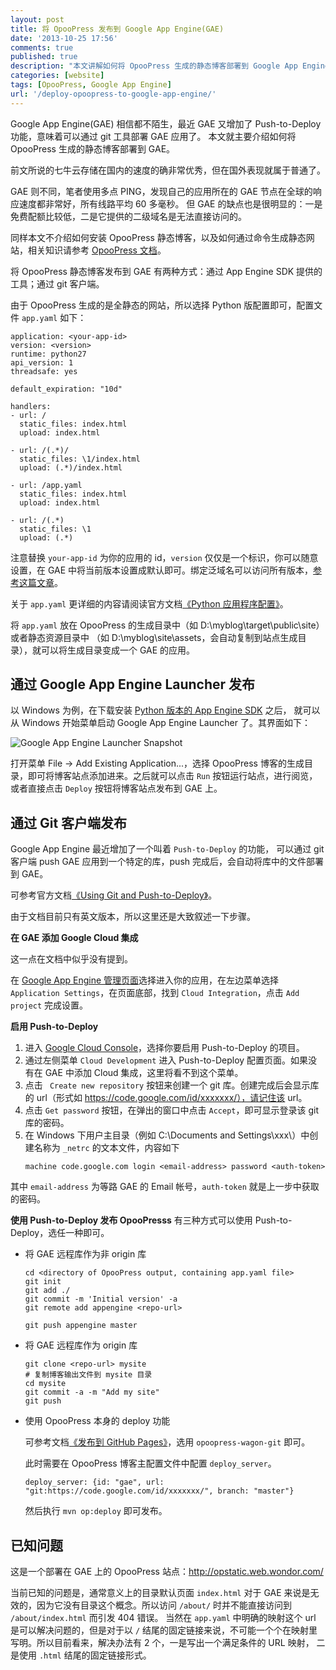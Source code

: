 ```yaml
---
layout: post
title: 将 OpooPress 发布到 Google App Engine(GAE)
date: '2013-10-25 17:56'
comments: true
published: true
description: "本文讲解如何将 OpooPress 生成的静态博客部署到 Google App Engine。"
categories: [website]
tags: [OpooPress, Google App Engine]
url: '/deploy-opoopress-to-google-app-engine/'
---
```

Google App Engine(GAE) 相信都不陌生，最近 GAE 又增加了 Push-to-Deploy 功能，意味着可以通过 git 工具部署 GAE 应用了。
本文就主要介绍如何将 OpooPress 生成的静态博客部署到 GAE。
<!--more-->

前文所说的七牛云存储在国内的速度的确非常优秀，但在国外表现就属于普通了。

GAE 则不同，笔者使用多点 PING，发现自己的应用所在的 GAE 节点在全球的响应速度都非常好，所有线路平均 60 多毫秒。
但 GAE 的缺点也是很明显的：一是免费配额比较低，二是它提供的二级域名是无法直接访问的。

同样本文不介绍如何安装 OpooPress 静态博客，以及如何通过命令生成静态网站，相关知识请参考 [OpooPress 文档](http://www.opoopress.com/zh/download/)。

将 OpooPress 静态博客发布到 GAE 有两种方式：通过 App Engine SDK 提供的工具；通过 git 客户端。

由于 OpooPress 生成的是全静态的网站，所以选择 Python 版配置即可，配置文件 `app.yaml` 如下：
```
application: <your-app-id>
version: <version>
runtime: python27
api_version: 1
threadsafe: yes

default_expiration: "10d"

handlers:
- url: /
  static_files: index.html
  upload: index.html

- url: /(.*)/
  static_files: \1/index.html
  upload: (.*)/index.html

- url: /app.yaml
  static_files: index.html
  upload: index.html

- url: /(.*)
  static_files: \1
  upload: (.*)
```
注意替换 `your-app-id` 为你的应用的 id，`version` 仅仅是一个标识，你可以随意设置，在 GAE 中将当前版本设置成默认即可。绑定泛域名可以访问所有版本，[参考这篇文章](/google-app-engine/)。

关于 `app.yaml` 更详细的内容请阅读官方文档[《Python 应用程序配置》](https://developers.google.com/appengine/docs/python/config/appconfig?hl=zh-cn)。

将 `app.yaml` 放在 OpooPress 的生成目录中（如 D:\myblog\target\public\site）或者静态资源目录中
（如 D:\myblog\site\assets，会自动复制到站点生成目录），就可以将生成目录变成一个 GAE 的应用。

## 通过 Google App Engine Launcher 发布

以 Windows 为例，在下载安装 [Python 版本的 App Engine SDK](https://developers.google.com/appengine/downloads#Google_App_Engine_SDK_for_Python) 之后，
就可以从 Windows 开始菜单启动 Google App Engine Launcher 了。其界面如下：

![Google App Engine Launcher Snapshot](//opoo.org/wp-content/uploads/2013/google-app-engine-launcher.png)

打开菜单 File -> Add Existing Application...，选择 OpooPress 博客的生成目录，即可将博客站点添加进来。之后就可以点击 `Run` 按钮运行站点，进行阅览，或者直接点击 `Deploy` 按钮将博客站点发布到 GAE 上。

## 通过 Git 客户端发布

Google App Engine 最近增加了一个叫着 `Push-to-Deploy` 的功能，
可以通过 git 客户端 push GAE 应用到一个特定的库，push 完成后，会自动将库中的文件部署到 GAE。

可参考官方文档[《Using Git and Push-to-Deploy》](https://developers.google.com/appengine/docs/push-to-deploy)。

由于文档目前只有英文版本，所以这里还是大致叙述一下步骤。

**在 GAE 添加 Google Cloud 集成**

这一点在文档中似乎没有提到。

在 [Google App Engine 管理页面](https://appengine.google.com/)选择进入你的应用，在左边菜单选择 `Application Settings`，在页面底部，找到 `Cloud Integration`，点击 `Add project` 完成设置。

**启用 Push-to-Deploy**

1. 进入 [Google Cloud Console](https://cloud.google.com/console#c=l)，选择你要启用 Push-to-Deploy 的项目。
1. 通过左侧菜单 `Cloud Development` 进入 Push-to-Deploy 配置页面。如果没有在 GAE 中添加 Cloud 集成，这里将看不到这个菜单。
1. 点击 ` Create new repository` 按钮来创建一个 git 库。创建完成后会显示库的 url（形式如 https://code.google.com/id/xxxxxxx/），请记住该 url。
1. 点击 `Get password` 按钮，在弹出的窗口中点击 `Accept`，即可显示登录该 git 库的密码。
1. 在 Windows 下用户主目录（例如 C:\Documents and Settings\xxx\）中创建名称为 `_netrc` 的文本文件，内容如下
	```
	machine code.google.com login <email-address> password <auth-token>
	```
  其中 `email-address` 为等路 GAE 的 Email 帐号，`auth-token` 就是上一步中获取的密码。

**使用 Push-to-Deploy 发布 OpooPresss**
有三种方式可以使用 Push-to-Deploy，选任一种即可。

- 将 GAE 远程库作为非 origin 库
	```
	cd <directory of OpooPress output, containing app.yaml file>
	git init
	git add ./
	git commit -m 'Initial version' -a
	git remote add appengine <repo-url>

	git push appengine master
	```
- 将 GAE 远程库作为 origin 库
	```
	git clone <repo-url> mysite
	# 复制博客输出文件到 mysite 目录
	cd mysite
	git commit -a -m "Add my site"
	git push
	```
- 使用 OpooPress 本身的 deploy 功能
	
  可参考文档[《发布到 GitHub Pages》](http://www.opoopress.com/zh/docs/github-pages/#opoopress-wagon-git)，选用 `opoopress-wagon-git` 即可。

  此时需要在 OpooPress 博客主配置文件中配置 `deploy_server`。
	```
	deploy_server: {id: "gae", url: "git:https://code.google.com/id/xxxxxxx/", branch: "master"}
	```
  然后执行 `mvn op:deploy` 即可发布。

## 已知问题

这是一个部署在 GAE 上的 OpooPress 站点：<a href="http://opstatic.web.wondor.com/" rel="nofollow" target="_blank">http://opstatic.web.wondor.com/</a>

当前已知的问题是，通常意义上的目录默认页面 `index.html` 对于 GAE 来说是无效的，因为它没有目录这个概念。所以访问 `/about/` 时并不能直接访问到 `/about/index.html` 而引发 404 错误。
当然在 `app.yaml` 中明确的映射这个 url 是可以解决问题的，但是对于以 `/` 结尾的固定链接来说，不可能一个个在映射里写明。所以目前看来，解决办法有 2 个，一是写出一个满足条件的 URL 映射，
二是使用 `.html` 结尾的固定链接形式。
